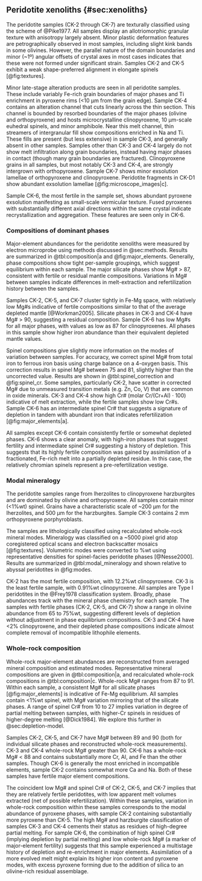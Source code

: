 
<!--[[minerals]]-->
<!--[[lava_minerals]]--
<!--[[major_elements]]-->

## Peridotite xenoliths {#sec:xenoliths}

<!--[[textures]]-->

<!--[[sample_petrography]]-->
<!--[[microscope-images]]-->

The peridotite samples (CK-2 through CK-7) are texturally classified using
the scheme of @Pike1977. All samples display an allotriomorphic granular
texture with anisotropy largely absent. Minor plastic deformation features
are petrographically observed in most samples, including slight kink
bands in some olivines. However, the parallel nature of the domain
boundaries and minor (~1º) angular offsets of crystal axes
in most cases indicates that these were not formed under
significant strain.
Samples CK-2 and CK-5 exhibit a weak shape-preferred alignment in elongate
spinels [@fig:textures].

Minor late-stage alteration products are seen in all peridotite samples.
These include variably Fe-rich grain boundaries of major phases and Ti
enrichment in pyroxene rims (<10 µm from the grain
  edge). Sample CK-4 contains an alteration channel that cuts linearly
across the thin section. This channel is bounded by resorbed boundaries
of the major phases (olivine and orthopyroxene) and hosts
microcrystalline clinopyroxene, 10 µm-scale euhedral spinels,
and minor amphibole. Near this melt channel, thin streamers of
intergranular fill show compositions enriched in Na and Ti. These
fills are present (but less extensive) in sample CK-3, and
generally absent in other samples. Samples other than CK-3 and CK-4
largely do not show melt infiltration along grain boundaries, instead
having major phases in contact (though many grain boundaries are fractured).
Clinopyroxene grains in all samples, but most notably CK-3 and CK-4,
are strongly intergrown with orthopyroxene.
Sample CK-7 shows minor exsolution lamellae of
orthopyroxene and clinopyroxene. Peridotite fragments in CK-D1 show
abundant exsolution lamellae [@fig:microscope_images|c].

Sample CK-6, the most fertile in the sample set, shows abundant
pyroxene exsolution manifesting as small-scale vermicular texture.
Fused pyroxenes with substantially different axial
directions within the same crystal indicate recrystallization and
aggregation. These features are seen only in CK-6.

### Compositions of dominant phases

Major-element abundances for the peridotite xenoliths were measured
by electron microprobe using methods discussed in @sec:methods. Results
are summarized in @tbl:composition|a and @fig:major_elements. Generally, phase compositions
show tight per-sample groupings, which suggest equilibrium within
each sample.  The major silicate phases show Mg# > 87, consistent with
fertile or residual mantle compositions. Variations in Mg\#
between samples indicate differences in melt-extraction and
refertilization history between the samples.

Samples CK-2, CK-5, and CK-7 cluster tightly in Fe-Mg space, with
relatively low Mg\#s indicative of fertile compositions
similar to that of the average depleted
mantle [@Workman2005].
Silicate phases in CK-3 and CK-4 have Mg\# > 90, suggesting a
residual composition.
Sample CK-6 has low Mg\#s for all major phases, with values
as low as 87 for clinopyroxenes. All phases in this sample show higher
iron abundance than their equivalent depleted mantle values.

Spinel compositions give slightly more information on the modes of variation
between samples. For accuracy, we correct spinel Mg\# from total iron to
ferrous iron basis using charge balance on a 4-oxygen basis. This correction results
in spinel Mg\# between 75 and 81, slightly higher than the uncorrected value.
Results are shown in @tbl:spinel_correction and @fig:spinel_cr.
Some samples, particularly CK-2, have scatter in corrected Mg# due to
unmeasured transition metals (e.g. Zn, Co, V)
that are common in oxide minerals.
CK-3 and CK-4 show high Cr\#
(molar Cr/(Cr+Al) $\cdot{}$ 100) indicative
of melt extraction, while the fertile samples show low Cr\#s. Sample CK-6 has an
intermediate spinel Cr\# that suggests a signature of depletion in tandem
with abundant iron that indicates refertilization [@fig:major_elements|a].

All samples except CK-6 contain consistently fertile or somewhat depleted phases.
CK-6 shows a clear anomaly, with high-iron phases that suggest fertility and intermediate
spinel Cr\# suggesting a history of depletion. This suggests that its highly fertile
composition was gained by assimilation of a fractionated, Fe-rich melt into a partially
depleted residue. In this case, the relatively chromian spinels represent a pre-refertilization vestige.

### Modal mineralogy
<!--[[modes]]-->

The peridotite samples range from lherzolites to clinopyroxene
harzburgites and are dominated by olivine and orthopyroxene. All samples
contain minor (<1%wt) spinel.
Grains have a characteristic scale of ~200 µm for the lherzolites,
and 500 µm for the harzburgites. Sample CK-3 contains 2 mm orthopyroxene
porphyroblasts.

The samples are lithologically classified using
recalculated whole-rock mineral modes.
Mineralogy was classified on a ~5000 pixel grid atop
coregistered optical scans and electron
backscatter mosaics [@fig:textures]. Volumetric modes were converted
to %wt using representative densities for spinel-facies
peridotite phases [@Nesse2000]. Results are summarized in
@tbl:modal_mineralogy and shown relative to abyssal peridotites
in @fig:modes.

CK-2 has the most fertile
composition, with 12.2%wt clinopyroxene. CK-3 is the least
fertile sample, with 0.91%wt clinopyroxene. All samples are Type I peridotites
in the @Frey1978 classification system. Broadly, phase abundances track with the
mineral phase chemistry for each sample. The samples with fertile phases (CK-2, CK-5,
and CK-7) show a range in olivine abundance from 65 to 75%wt, suggesting different levels
of depletion without adjustment in phase equilibrium compositions. CK-3 and CK-4
have <2% clinopyroxene, and their depleted phase compositions indicate almost complete
removal of incompatible lithophile elements.

### Whole-rock composition

Whole-rock major-element abundances are
reconstructed from averaged mineral composition and estimated modes.
Representative mineral compositions are given in @tbl:composition|a, and
recalculated whole-rock compositions in @tbl:composition|c.
Whole-rock Mg\# ranges from 87 to 91. Within each
sample, a consistent Mg\# for all silicate phases [@fig:major_elements] is indicative of Fe-Mg
equilibrium. All samples contain <1%wt spinel, with Mg\#
variation mirroring that of the silicate phases. A range of
spinel Cr\# from 10 to 27
implies variation in degree of partial melting between samples, with
higher-Cr spinels in residues of higher-degree melting [@Dick1984]. We
explore this further in @sec:depletion-model.

Samples CK-2, CK-5, and CK-7 have Mg# between 89 and 90 (both for individual
silicate phases and reconstructed whole-rock measurements). CK-3 and
CK-4 whole-rock Mg# greater than 90. CK-6 has a
whole-rock Mg# < 88 and contains substantially
more Cr, Al, and Fe than the other samples. Though CK-6 is generally the most
enriched in incompatible elements, sample CK-2 contains somewhat more Ca and Na.
Both of these samples have fertile major element compositions.

The coincident low Mg# and spinel Cr# of CK-2, CK-5, and CK-7 implies that they are
relatively fertile peridotites, with low apparent melt volumes extracted
(net of possible refertilization).
Within these samples, variation in whole-rock composition within these samples
corresponds to the modal abundance of pyroxene phases, with sample CK-2 containing
substantially more pyroxene than CK-5.
The high Mg# and harzburgite classification of samples CK-3 and CK-4 cements their
status as residues of high-degree partial melting. For sample CK-6, the combination
of high spinel Cr#
(implying depletion by partial melting) and low whole-rock Mg# (a marker of
major-element fertility) suggests that this sample experienced a
multistage history of depletion and re-enrichment in major elements.
Assimilation of a more evolved melt might explain its higher iron
content and pyroxene modes, with excess pyroxene forming due to
the addition of silica to an olivine-rich residual assemblage.

<!--[[whole_rock_major]]-->

<!--[[spinel_cr]]-->

<!--[[cpx_profile]]-->

<!--[[trace_elements_table]]-->
<!--[[spinel_correction]]-->

